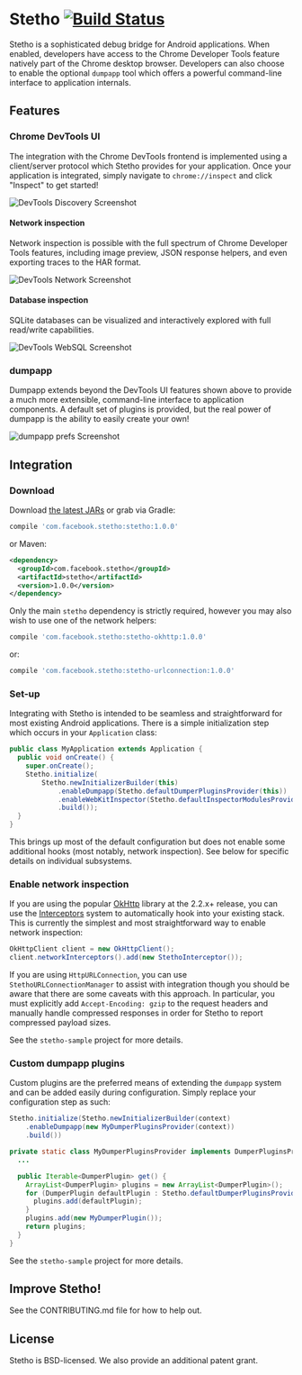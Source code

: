 # Stetho [![Build Status](https://travis-ci.org/facebook/stetho.svg?branch=master)](https://travis-ci.org/facebook/stetho)

Stetho is a sophisticated debug bridge for Android applications. When enabled,
developers have access to the Chrome Developer Tools feature natively part of
the Chrome desktop browser. Developers can also choose to enable the optional
`dumpapp` tool which offers a powerful command-line interface to application
internals.

## Features

### Chrome DevTools UI
The integration with the Chrome DevTools frontend is implemented 
using a client/server protocol which  Stetho 
provides for your application.  Once your application is integrated, simply
navigate to `chrome://inspect` and click "Inspect" to get started!

![DevTools Discovery Screenshot](https://github.com/facebook/stetho/raw/master/docs/images/inspector-discovery.png)

#### Network inspection
Network inspection is possible with the full spectrum of Chrome Developer Tools features, including image preview, JSON response helpers, and even exporting traces to the HAR format.

![DevTools Network Screenshot](https://github.com/facebook/stetho/raw/master/docs/images/inspector-network.png)

#### Database inspection
SQLite databases can be visualized and interactively explored with full read/write capabilities.

![DevTools WebSQL Screenshot](https://github.com/facebook/stetho/raw/master/docs/images/inspector-sqlite.png)

### dumpapp
Dumpapp extends beyond the DevTools UI features shown above to provide a much
more extensible, command-line interface to application components.  A default
set of plugins is provided, but the real power of dumpapp is the ability to
easily create your own!

![dumpapp prefs Screenshot](https://github.com/facebook/stetho/raw/master/docs/images/dumpapp-prefs.png)

## Integration

### Download
Download [the latest JARs](https://github.com/facebook/stetho/releases/latest) or grab via Gradle:
```groovy
compile 'com.facebook.stetho:stetho:1.0.0'
```
or Maven:
```xml
<dependency>
  <groupId>com.facebook.stetho</groupId>
  <artifactId>stetho</artifactId>
  <version>1.0.0</version>
</dependency>
```

Only the main `stetho` dependency is strictly required, however you may also wish to use one of the network helpers:

```groovy
compile 'com.facebook.stetho:stetho-okhttp:1.0.0'
```
or:
```groovy
compile 'com.facebook.stetho:stetho-urlconnection:1.0.0'
```

### Set-up
Integrating with Stetho is intended to be seamless and straightforward for
most existing Android applications.  There is a simple initialization step
which occurs in your `Application` class:

```java
public class MyApplication extends Application {
  public void onCreate() {
    super.onCreate();
    Stetho.initialize(
        Stetho.newInitializerBuilder(this)
            .enableDumpapp(Stetho.defaultDumperPluginsProvider(this))
            .enableWebKitInspector(Stetho.defaultInspectorModulesProvider(this))
            .build());
  }
}
```

This brings up most of the default configuration but does not enable some
additional hooks (most notably, network inspection).  See below for specific
details on individual subsystems.

### Enable network inspection
If you are using the popular [OkHttp](https://github.com/square/okhttp)
library at the 2.2.x+ release, you can use the
[Interceptors](https://github.com/square/okhttp/wiki/Interceptors) system to
automatically hook into your existing stack.  This is currently the simplest
and most straightforward way to enable network inspection:

```java
OkHttpClient client = new OkHttpClient();
client.networkInterceptors().add(new StethoInterceptor());
```

If you are using `HttpURLConnection`, you can use `StethoURLConnectionManager`
to assist with integration though you should be aware that there are some
caveats with this approach.  In particular, you must explicitly add
`Accept-Encoding: gzip` to the request headers and manually handle compressed
responses in order for Stetho to report compressed payload sizes.

See the `stetho-sample` project for more details.

### Custom dumpapp plugins
Custom plugins are the preferred means of extending the `dumpapp` system and
can be added easily during configuration.  Simply replace your configuration
step as such:

```java
Stetho.initialize(Stetho.newInitializerBuilder(context)
    .enableDumpapp(new MyDumperPluginsProvider(context))
    .build())

private static class MyDumperPluginsProvider implements DumperPluginsProvider {
  ...

  public Iterable<DumperPlugin> get() {
    ArrayList<DumperPlugin> plugins = new ArrayList<DumperPlugin>();
    for (DumperPlugin defaultPlugin : Stetho.defaultDumperPluginsProvider(mContext).get()) {
      plugins.add(defaultPlugin);
    }
    plugins.add(new MyDumperPlugin());
    return plugins;
  }
}
```

See the `stetho-sample` project for more details.

## Improve Stetho!
See the CONTRIBUTING.md file for how to help out.

## License
Stetho is BSD-licensed. We also provide an additional patent grant.
